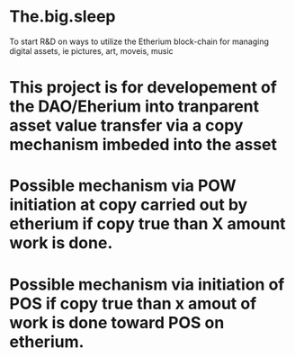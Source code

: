 # The.big.sleep
To start R&D on ways to utilize the Etherium block-chain for managing digital assets, ie  pictures, art, moveis, music
# This project is for developement of the DAO/Eherium into tranparent asset value transfer via a copy mechanism imbeded into the asset
# Possible mechanism via POW initiation at copy carried out by etherium if copy true than X amount work is done.
# Possible mechanism via initiation of POS if copy true than x amout of work is done toward POS on etherium.
